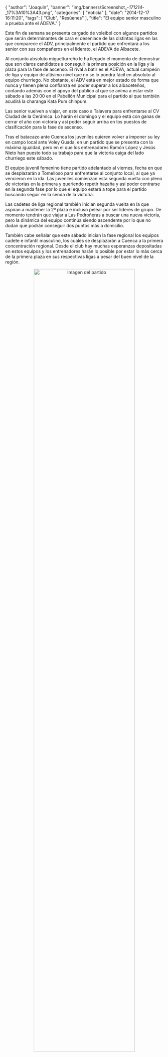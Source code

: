 {
  "author": "Joaquín", 
  "banner": "img/banners/Screenshot_-_171214_-_17%3A10%3A43.png", 
  "categories": [
    "noticia"
  ], 
  "date": "2014-12-17 16:11:20", 
  "tags": [
    "Club", 
    "Resúenes"
  ], 
  "title": "El equipo senior masculino a prueba ante el ADEVA."
}

Este fin de semana se presenta cargado de voleibol con algunos partidos que serán determinantes de cara el desenlace de las distintas ligas en las que comparece el ADV, principalmente el partido que enfrentará a los senior con sus compañeros en el liderato, el ADEVA de Albacete.

Al conjunto absoluto miguelturreño le ha llegado el momento de demostrar que son claros candidatos a conseguir la primera posición en la liga y la plaza para la fase de ascenso. El rival a batir es el ADEVA, actual campeón de liga y equipo de altísimo nivel que no se lo pondrá fácil en absoluto al equipo churriego. No obstante, el ADV está en mejor estado de forma que nunca y tienen plena confianza en poder superar a los albaceteños, contando además con el apoyo del público al que se anima a estar este sábado a las 20:00 en el Pabellón Municipal para el partido al que también acudirá la charanga Kata Pum chinpum.

Las senior vuelven a viajar, en este caso a Talavera para enfrentarse al CV Ciudad de la Cerámica. Lo harán el domingo y el equipo está con ganas de cerrar el año con victoria y así poder seguir arriba en los puestos de clasificación para la fase de ascenso.

Tras el batacazo ante Cuenca los juveniles quieren volver a imponer su ley en campo local ante Voley Guada, en un partido que se presenta con la máxima igualdad, pero en el que los entrenadores Ramón López y Jesús Nieto han puesto todo su trabajo para que la victoria caiga del lado churriego este sábado.

El equipo juvenil femenino tiene partido adelantado al viernes, fecha en que se desplazarán a Tomelloso para enfrentarse al conjunto local, al que ya vencieron en la ida. Las juveniles comienzan esta segunda vuelta con pleno de victorias en la primera y queriendo repetir hazaña y así poder centrarse en la segunda fase por lo que el equipo estará a tope para el partido buscando seguir en la senda de la victoria.

Las cadetes de liga regional también inician segunda vuelta en la que aspiran a mantener la 2ª plaza e incluso pelear por ser líderes de grupo. De momento tendrán que viajar a Las Pedroñeras a buscar una nueva victoria, pero la dinámica del equipo continúa siendo ascendente por lo que no dudan que podrán conseguir dos puntos más a domicilio.

También cabe señalar que este sábado inician la fase regional los equipos cadete e  infantil masculino, los cuales se desplazarán a Cuenca a la primera concentración regional. Desde el club hay muchas esperanzas depositadas en estos equipos y los entrenadores harán lo posible por estar lo más cerca de la primera plaza en sus respectivas ligas a pesar del buen nivel de la región.

<center>
<a target="_new" href="http://www.advmiguelturra.org/img/banners/Screenshot%20-%20171214%20-%2017%3A10%3A43.png"> 
<img alt="Imagen del partido" width="80%" align="center" src="http://www.advmiguelturra.org/img/banners/Screenshot%20-%20171214%20-%2017%3A10%3A43.png"/> </a> </center>



